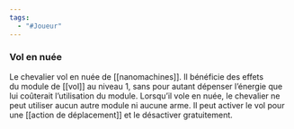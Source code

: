 ```yaml
---
tags:
  - "#Joueur"
---
```

### Vol en nuée
Le chevalier vol en nuée de [[nanomachines]]. Il bénéficie des effets du module de [[vol]] au niveau 1, sans pour autant dépenser l’énergie que lui coûterait l’utilisation du module. Lorsqu’il vole en nuée, le chevalier ne peut utiliser aucun autre module ni aucune arme. Il peut activer le vol pour une [[action de déplacement]] et le désactiver gratuitement.